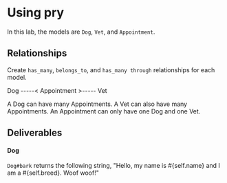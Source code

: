 # Using pry

In this lab, the models are `Dog`, `Vet`, and `Appointment`.

## Relationships
Create `has_many`, `belongs_to`, and `has_many through` relationships for each model.

Dog -----< Appointment >----- Vet

A Dog can have many Appointments.
A Vet can also have many Appointments.
An Appointment can only have one Dog and one Vet.

## Deliverables
#### Dog
`Dog#bark` returns the following string, "Hello, my name is #{self.name} and I am a #{self.breed}. Woof woof!"